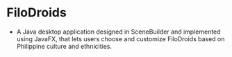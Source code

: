 # FiloDroids

- A Java desktop application designed in SceneBuilder and implemented using JavaFX, that lets users choose and customize FiloDroids based on Philippine culture and ethnicities.
